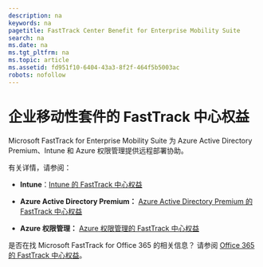 ```yaml
---
description: na
keywords: na
pagetitle: FastTrack Center Benefit for Enterprise Mobility Suite
search: na
ms.date: na
ms.tgt_pltfrm: na
ms.topic: article
ms.assetid: fd951f10-6404-43a3-8f2f-464f5b5003ac
robots: nofollow
---
```

# 企业移动性套件的 FastTrack 中心权益
Microsoft FastTrack for Enterprise Mobility Suite 为 Azure Active Directory Premium、Intune 和 Azure 权限管理提供远程部署协助。

有关详情，请参阅：

-   **Intune**：[Intune 的 FastTrack 中心权益](../Topic/FastTrack_Center_Benefit_for_Intune.md)

-   **Azure Active Directory Premium：**  [Azure Active Directory Premium 的 FastTrack 中心权益](../Topic/FastTrack_Center_Benefit_for_Azure_Active_Directory_Premium.md)

-   **Azure 权限管理：**  [Azure 权限管理的 FastTrack 中心权益](../Topic/FastTrack_Center_Benefit_for_Azure_Rights_Management.md)

是否在找 Microsoft FastTrack for Office 365 的相关信息？ 请参阅 [Office 365 的 FastTrack 中心权益](https://technet.microsoft.com/library/office-365-onboarding-benefit.aspx)。

